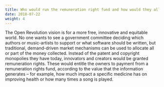 ```yaml
---
title: Who would run the remuneration right fund and how would they allocate the funds?
date: 2018-07-22
weight: 4
---
```


The Open Revolution vision is for a more free, innovative and equitable world. No one wants to see a government committee deciding which authors or music-artists to support or what software should be written, but traditional, demand-driven market mechanisms can be used to allocate all or part of the money collected. Instead of the patent and copyright monopolies they have today, innovators and creators would be granted remuneration rights. These would entitle the owners to payment from a remuneration rights fund, according to the value that the information generates – for example, how much impact a specific medicine has on improving health or how many times a song is played.
